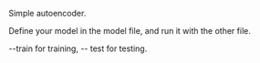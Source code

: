 Simple autoencoder.

Define your model in the model file, and run it with the other file.

--train for training,
-- test for testing.
